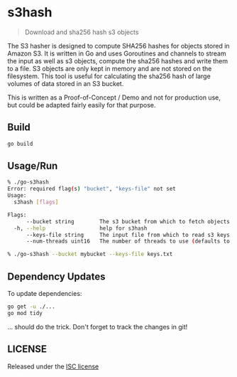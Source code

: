 # s3hash

> Download and sha256 hash s3 objects

The S3 hasher is designed to compute SHA256 hashes for objects stored in Amazon S3. It is written in Go and uses Goroutines and channels to stream the input as well as s3 objects, compute the sha256 hashes and write them to a file. S3 objects are only kept in memory and are not stored on the filesystem. This tool is useful for calculating the sha256 hash of large volumes of data stored in an S3 bucket.

This is written as a Proof-of-Concept / Demo and not for production use, but could be adapted fairly easily for that purpose.

## Build

```sh
go build
```

## Usage/Run

```sh
% ./go-s3hash
Error: required flag(s) "bucket", "keys-file" not set
Usage:
  s3hash [flags]

Flags:
      --bucket string        The s3 bucket from which to fetch objects
  -h, --help                 help for s3hash
      --keys-file string     The input file from which to read s3 keys
      --num-threads uint16   The number of threads to use (defaults to NUM_CPUS * 2) (default 32)

% ./go-s3hash --bucket mybucket --keys-file keys.txt
```

## Dependency Updates

To update dependencies:

```sh
go get -u ./...
go mod tidy
```

... should do the trick. Don't forget to track the changes in git!

## LICENSE

Released under the [ISC license](LICENSE)
